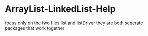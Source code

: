 # ArrayList-LinkedList-Help
focus only on the two files list and listDriver they are both seperate packages that work together

